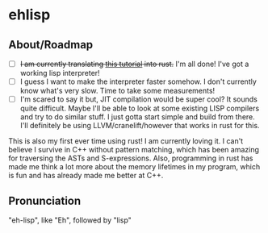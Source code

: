 # ehlisp
## About/Roadmap
- [ ] ~~I am currently translating [this tutorial](https://bernsteinbear.com/blog/lisp/00_fundamentals/) 
into rust.~~ I'm all done! I've got a working lisp interpreter! 
- [ ] I guess I want to make the interpreter faster somehow. I don't currently know what's very slow. Time to take some measurements!
- [ ] I'm scared to say it but, JIT compilation would be super cool? It sounds quite difficult. Maybe I'll be able to 
look at some existing LISP compilers and try to do similar stuff. I just gotta start simple and build from there. I'll definitely 
be using LLVM/cranelift/however that works in rust for this.

This is also my first ever time using rust! I am currently loving it. I can't believe I survive in C++ without pattern
matching, which has been amazing for traversing the ASTs and S-expressions. Also, programming in rust has made me 
think a lot more about the memory lifetimes in my program, which is fun and has already made me better at C++.

## Pronunciation
"eh-lisp", like "Eh", followed by "lisp"
